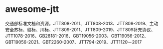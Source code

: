 # awesome-jtt
交通部标准文档和资源，JTT808-2011、JTT808-2013、JTT808-2019、主动安全苏标、赣标、川标、JTT809-2011、JTT809-2019、JTT809补充协议、JTT1078-2016、GB28181-2016、GBT19056-2003、GBT19056-2012、GBT19056-2021、GBT2260-2007、JTT794-2019、JTT1120－2017
